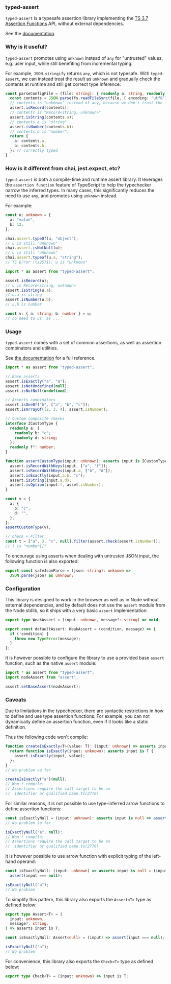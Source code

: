 ### typed-assert

`typed-assert` is a typesafe assertion library implementing the [TS 3.7 Assertion Functions](https://www.typescriptlang.org/docs/handbook/release-notes/typescript-3-7.html#assertion-functions) API, without external dependencies.

See the [documentation](API.md).

### Why is it useful?

`typed-assert` promotes using `unknown` instead of `any` for "untrusted" values, e.g. user input, while still benefiting from incremental typing.

For example, `JSON.stringify` returns `any`, which is not typesafe. With `typed-assert`, we can instead treat the result as `unknown` and gradually check the contents at runtime and still get correct type inference:

```ts
const parseConfigFile = (file: string): { readonly a: string, readonly b: number } => {
  const contents = JSON.parse(fs.readFileSync(file, { encoding: 'utf8'})) as unknown;
  // contents is "unknown" instead of any, because we don't trust the input yet
  assert.isRecord(contents);
  // contents is "Record<string, unknown>"
  assert.isString(contents.a);
  // contents.a is "string"
  assert.isNumber(contents.b):
  // contents.b is "number";
  return {
    a: contents.a,
    b: contents.b,
  }; // correctly typed
}
```

### How is it different from chai, jest.expect, etc?

`typed-assert` is both a compile-time and runtime assert library. It leverages the `assertion function` feature of TypeScript to help the typechecker narrow the inferred types. In many cases, this significantly reduces the need to use `any`, and promotes using `unknown` instead.

For example:

```ts
const u: unknown = {
  a: "value",
  b: 12,
};

chai.assert.typeOf(u, "object");
// u is still "unknown"
chai.assert.isNotNull(u);
// u is still "unknown"
chai.assert.typeof(u.a, "string");
// TS Error (ts2571): u is "unknown"

import * as assert from "typed-assert";

assert.isRecord(u);
// u is Record<string, unknown>
assert.isString(u.a);
// u.a is string
assert.isNumber(u.b);
// u.b is number

const v: { a: string; b: number } = u;
// no need to us `as ...`
```

### Usage

`typed-assert` comes with a set of common assertions, as well as assertion combinators and utilities.

See [the documentation](./API.md) for a full reference.

```ts
import * as assert from "typed-assert";

// Base asserts
assert.isExactly("a", "a");
assert.isNotUndefined(null);
assert.isNotNull(undefined);

// Asserts combinators
assert.isOneOf("b", ["a", "b", "c"]);
assert.isArrayOf([2, 3, 4], assert.isNumber);

// Custom composite checks
interface ICustomType {
  readonly a: {
    readonly b: "c";
    readonly d: string;
  };
  readonly f?: number;
}

function assertCustomType(input: unknown): asserts input is ICustomType {
  assert.isRecordWithKeys(input, ["a", "f"]);
  assert.isRecordWithKeys(input.a, ["b", "d"]);
  assert.isExactly(input.a.b, "c");
  assert.isString(input.a.d);
  assert.isOption(input.f, asset.isNumber);
}

const v = {
  a: {
    b: "c",
    d: "",
  },
};
assertCustomType(v);

// Check + Filter
const t = ["a", 3, "c", null].filter(assert.check(assert.isNumber));
// t is "number[]"
```

To encourage using asserts when dealing with untrusted JSON input, the following function is also exported:
```ts
export const safeJsonParse = (json: string): unknown =>
  JSON.parse(json) as unknown;
```

### Configuration

This library is designed to work in the browser as well as in Node without external dependencies, and by default does not use the `assert` module from the Node stdlib, so it ships with a very basic `assert` implementation:
```ts
export type WeakAssert = (input: unknown, message?: string) => void;

export const defaultAssert: WeakAssert = (condition, message) => {
  if (!condition) {
    throw new TypeError(message);
  }
};

```

It is however possible to configure the library to use a provided base `assert` function, such as the native `assert` module:

```ts
import * as assert from "typed-assert";
import nodeAssert from "assert";

assert.setBaseAssert(nodeAssert);
```

### Caveats

Due to limitations in the typechecker, there are syntactic restrictions in how to define and use type assertion functions. For example, you can not dynamically define an assertion function, even if it looks like a static definition.

Thus the following code won't compile:

```ts
function createIsExactly<T>(value: T): (input: unknown) => asserts input is T {
  return function isExactly(input: unknown): asserts input is T {
    assert.isExactly(input, value);
  };
}
// No problem so far

createIsExactly("a")(null);
// Won't compile:
// Assertions require the call target to be an
//  identifier or qualified name.ts(2776)
```

For similar reasons, it is not possible to use type-inferred arrow functions to define assertion functions:
```ts
const isExactlyNull = (input: unknown): asserts input is null => assert(input === value);
// No problem so far

isExactlyNull("a", null):
// Won't compile:
// Assertions require the call target to be an
//  identifier or qualified name.ts(2776)
```

It is however possible to use arrow function with explicit typing of the left-hand operand:
```ts
const isExactlyNull: (input: unknown) => asserts input is null = (input) =>
  assert(input === null);

isExactlyNull("a");
// No problem
```

To simplify this pattern, this library also exports the `Assert<T>` type as defined below:
```ts
export type Assert<T> = (
  input: unknown,
  message?: string,
) => asserts input is T;

const isExactlyNull: Assert<null> = (input) => assert(input === null);

isExactlyNull("a");
// No problem
```

For convenience, this library also exports the `Check<T>` type as defined below:

```ts
export type Check<T> = (input: unknown) => input is T;
```
